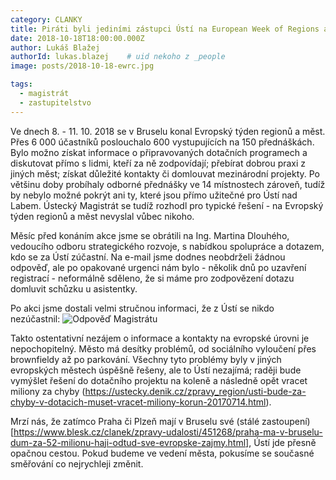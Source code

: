 ```yaml
---
category: CLANKY
title: Piráti byli jediními zástupci Ústí na European Week of Regions and Cities
date: 2018-10-18T18:00:00.000Z
author: Lukáš Blažej
authorId: lukas.blazej    # uid nekoho z _people
image: posts/2018-10-18-ewrc.jpg

tags:
  - magistrát
  - zastupitelstvo
---
```


Ve dnech 8. - 11. 10. 2018 se v Bruselu konal Evropský týden regionů a měst. Přes 6 000 účastníků poslouchalo 600 vystupujících na 150 přednáškách. Bylo možno získat informace o připravovaných dotačních programech a diskutovat přímo s lidmi, kteří za ně zodpovídají; přebírat dobrou praxi z jiných měst; získat důležité kontakty či domlouvat mezinárodní projekty. Po většinu doby probíhaly odborné přednášky ve 14 místnostech zároveň, tudíž by nebylo možné pokrýt ani ty, které jsou přímo užitečné pro Ústí nad Labem. Ústecký Magistrát se tudíž rozhodl pro typické řešení - na Evropský týden regionů a měst nevyslal vůbec nikoho.

Měsíc před konáním akce jsme se obrátili na Ing. Martina Dlouhého, vedoucího odboru strategického rozvoje, s nabídkou spolupráce a dotazem, kdo se za Ústí zúčastní. Na e-mail jsme dodnes neobdrželi žádnou odpověď, ale po opakované urgenci nám bylo - několik dnů po uzavření registrací - neformálně sděleno, že si máme pro zodpovězení dotazu domluvit schůzku u asistentky.

Po akci jsme dostali velmi stručnou informaci, že z Ústí se nikdo nezúčastnil:
![Odpověď Magistrátu](posts/2018-10-18-neucast.jpg)

Takto ostentativní nezájem o informace a kontakty na evropské úrovni je nepochopitelný. Město má desítky problémů, od sociálního vyloučení přes brownfieldy až po parkování. Všechny tyto problémy byly v jiných evropských městech úspěšně řešeny, ale to Ústí nezajímá; raději bude vymýšlet řešení do dotačního projektu na koleně a následně opět vracet miliony za chyby (https://ustecky.denik.cz/zpravy_region/usti-bude-za-chyby-v-dotacich-muset-vracet-miliony-korun-20170714.html). 

Mrzí nás, že zatímco Praha či Plzeň mají v Bruselu své (stálé zastoupení)[https://www.blesk.cz/clanek/zpravy-udalosti/451268/praha-ma-v-bruselu-dum-za-52-milionu-haji-odtud-sve-evropske-zajmy.html], Ústí jde přesně opačnou cestou. Pokud budeme ve vedení města, pokusíme se současné směřování co nejrychleji změnit.
